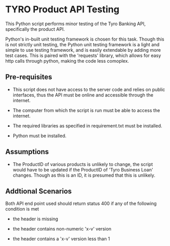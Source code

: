 # TYRO Product API Testing

This Python script performs minor testing of the Tyro Banking API, specifically the product API. 

Python's in-built unit testing framework is chosen for this task. Though this is not strictly unit testing, the Python unit testing framework is a light and simple to use testing framework, and is easily extendable by adding more test cases. This is paired with the 'requests' library, which allows for easy http calls through python, making the code less comoplex.
## Pre-requisites

* This script does not have access to the server code and relies on public interfaces, thus the API must be online and accessible through the internet.

* The computer from which the script is run must be able to access the internet.

* The required libraries as specified in requirement.txt must be installed.

* Python must be installed.

## Assumptions

* The ProductID of various products is unlikely to change, the script would have to be updated if the ProductID of 'Tyro Business Loan' changes. Though as this is an ID, it is presumed that this is unlikely.

## Addtional Scenarios

Both API end point used should return status 400 if any of the following condition is met

* the header is missing

* the header contains non-numeric 'x-v' version

* the header contains a 'x-v' version less than 1